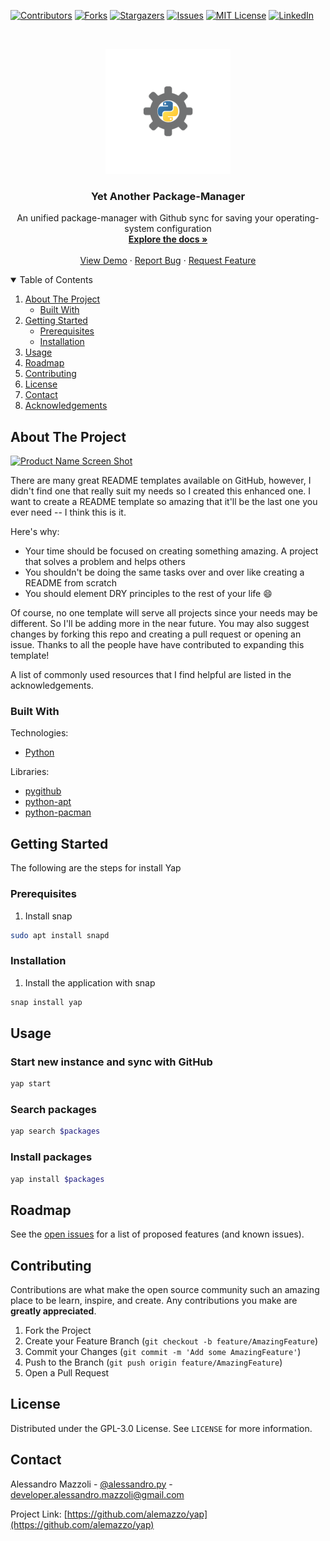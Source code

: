 <!--
*** Thanks for checking out the Best-README-Template. If you have a suggestion
*** that would make this better, please fork the repo and create a pull request
*** or simply open an issue with the tag "enhancement".
*** Thanks again! Now go create something AMAZING! :D
-->



<!-- PROJECT SHIELDS -->
<!--
*** I'm using markdown "reference style" links for readability.
*** Reference links are enclosed in brackets [ ] instead of parentheses ( ).
*** See the bottom of this document for the declaration of the reference variables
*** for contributors-url, forks-url, etc. This is an optional, concise syntax you may use.
*** https://www.markdownguide.org/basic-syntax/#reference-style-links
-->
[![Contributors][contributors-shield]][contributors-url]
[![Forks][forks-shield]][forks-url]
[![Stargazers][stars-shield]][stars-url]
[![Issues][issues-shield]][issues-url]
[![MIT License][license-shield]][license-url]
[![LinkedIn][linkedin-shield]][linkedin-url]



<!-- PROJECT LOGO -->
<br />
<p align="center">
  <a href="https://github.com/alemazzo/yap">
    <img src="images/logo.png" alt="Logo" width="200" height="200">
  </a>

  <h3 align="center">Yet Another Package-Manager</h3>

  <p align="center">
    An unified package-manager with Github sync for saving your operating-system configuration
    <br />
    <a href="https://github.com/alemazzo/yap"><strong>Explore the docs »</strong></a>
    <br />
    <br />
    <a href="https://github.com/alemazzo/yap">View Demo</a>
    ·
    <a href="https://github.com/alemazzo/yap/issues">Report Bug</a>
    ·
    <a href="https://github.com/alemazzo/yap/issues">Request Feature</a>
  </p>
</p>



<!-- TABLE OF CONTENTS -->
<details open="open">
  <summary>Table of Contents</summary>
  <ol>
    <li>
      <a href="#about-the-project">About The Project</a>
      <ul>
        <li><a href="#built-with">Built With</a></li>
      </ul>
    </li>
    <li>
      <a href="#getting-started">Getting Started</a>
      <ul>
        <li><a href="#prerequisites">Prerequisites</a></li>
        <li><a href="#installation">Installation</a></li>
      </ul>
    </li>
    <li><a href="#usage">Usage</a></li>
    <li><a href="#roadmap">Roadmap</a></li>
    <li><a href="#contributing">Contributing</a></li>
    <li><a href="#license">License</a></li>
    <li><a href="#contact">Contact</a></li>
    <li><a href="#acknowledgements">Acknowledgements</a></li>
  </ol>
</details>



<!-- ABOUT THE PROJECT -->
## About The Project

[![Product Name Screen Shot][product-screenshot]](https://example.com)

There are many great README templates available on GitHub, however, I didn't find one that really suit my needs so I created this enhanced one. I want to create a README template so amazing that it'll be the last one you ever need -- I think this is it.

Here's why:
* Your time should be focused on creating something amazing. A project that solves a problem and helps others
* You shouldn't be doing the same tasks over and over like creating a README from scratch
* You should element DRY principles to the rest of your life :smile:

Of course, no one template will serve all projects since your needs may be different. So I'll be adding more in the near future. You may also suggest changes by forking this repo and creating a pull request or opening an issue. Thanks to all the people have have contributed to expanding this template!

A list of commonly used resources that I find helpful are listed in the acknowledgements.

### Built With

Technologies:

* [Python](https://www.python.org/)

Libraries:

* [pygithub](https://github.com/PyGithub/PyGithub)
* [python-apt](https://pypi.org/project/python-apt/)
* [python-pacman](https://pypi.org/project/python-pacman/)



<!-- GETTING STARTED -->
## Getting Started

The following are the steps for install Yap

### Prerequisites


1. Install snap
  ```sh
  sudo apt install snapd
  ```

### Installation

1. Install the application with snap
  ```sh
  snap install yap
  ```



<!-- USAGE EXAMPLES -->
## Usage

### Start new instance and sync with GitHub
```sh
yap start
```

### Search packages
```sh
yap search $packages
```
### Install packages
```sh
yap install $packages
```


<!-- ROADMAP -->
## Roadmap

See the [open issues](https://github.com/alemazzo/yap/issues) for a list of proposed features (and known issues).


<!-- CONTRIBUTING -->
## Contributing

Contributions are what make the open source community such an amazing place to be learn, inspire, and create. Any contributions you make are **greatly appreciated**.

1. Fork the Project
2. Create your Feature Branch (`git checkout -b feature/AmazingFeature`)
3. Commit your Changes (`git commit -m 'Add some AmazingFeature'`)
4. Push to the Branch (`git push origin feature/AmazingFeature`)
5. Open a Pull Request



<!-- LICENSE -->
## License

Distributed under the GPL-3.0 License. See `LICENSE` for more information.


<!-- CONTACT -->
## Contact

Alessandro Mazzoli - [@alessandro.py](https://instagram.com/alessandro.py) - developer.alessandro.mazzoli@gmail.com

Project Link: [https://github.com/alemazzo/yap](https://github.com/alemazzo/yap)




<!-- MARKDOWN LINKS & IMAGES -->
<!-- https://www.markdownguide.org/basic-syntax/#reference-style-links -->
[contributors-shield]: https://img.shields.io/github/contributors/alemazzo/yap.svg?style=for-the-badge
[contributors-url]: https://github.com/alemazzo/yap/graphs/contributors
[forks-shield]: https://img.shields.io/github/forks/alemazzo/yap.svg?style=for-the-badge
[forks-url]: https://github.com/alemazzo/yap/network/members
[stars-shield]: https://img.shields.io/github/stars/alemazzo/yap.svg?style=for-the-badge
[stars-url]: https://github.com/alemazzo/yap/stargazers
[issues-shield]: https://img.shields.io/github/issues/alemazzo/yap.svg?style=for-the-badge
[issues-url]: https://github.com/alemazzo/yap/issues
[license-shield]: https://img.shields.io/github/license/alemazzo/yap.svg?style=for-the-badge
[license-url]: https://github.com/alemazzo/yap/blob/master/LICENSE.txt
[linkedin-shield]: https://img.shields.io/badge/-LinkedIn-black.svg?style=for-the-badge&logo=linkedin&colorB=555
[linkedin-url]: https://www.linkedin.com/in/alessandro-mazzoli-009868140/
[product-screenshot]: images/screenshot.png
